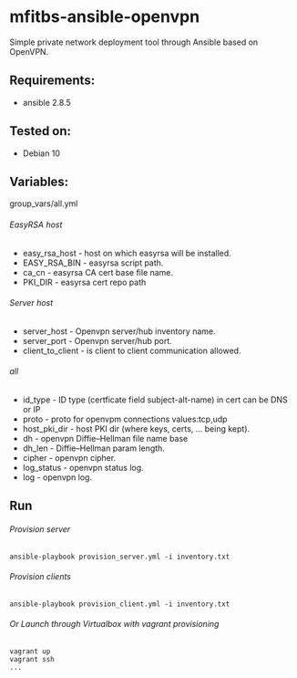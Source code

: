 # mfitbs-ansible-openvpn

Simple private network deployment tool through Ansible based on OpenVPN.

## Requirements:
* ansible 2.8.5


## Tested on:
* Debian 10


## Variables:

group_vars/all.yml

###### EasyRSA host
* easy_rsa_host - host on which easyrsa will be installed.
* EASY_RSA_BIN - easyrsa script path.
* ca_cn - easyrsa CA cert base file name.
* PKI_DIR - easyrsa cert repo path

###### Server host
* server_host - Openvpn server/hub inventory name.
* server_port - Openvpn server/hub port.
* client_to_client - is client to client communication allowed.

###### all
* id_type - ID type (certficate field subject-alt-name) in cert can be DNS or IP
* proto - proto for openvpm connections values:tcp,udp 
* host_pki_dir - host PKI dir (where keys, certs, ... being kept).
* dh - openvpn Diffie–Hellman file name base
* dh_len - Diffie–Hellman param length. 
* cipher - openvpn cipher.
* log_status - openvpn status log.
* log - openvpn log. 


## Run

###### Provision server

    ansible-playbook provision_server.yml -i inventory.txt
    
###### Provision clients

    ansible-playbook provision_client.yml -i inventory.txt    
    
###### Or Launch through Virtualbox with vagrant provisioning
    vagrant up 
    vagrant ssh
    ...

